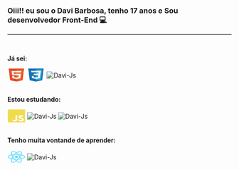 ### Oiii!! eu sou o Davi Barbosa, tenho 17 anos e Sou desenvolvedor Front-End 💻
<hr>

<div style="display: inline_block"><br>
  <strong><p>Já sei:</p></strong>
  <img align="center" alt="Davi-HTML" height="30" width="40" src="https://raw.githubusercontent.com/devicons/devicon/master/icons/html5/html5-original.svg">
  <img align="center" alt="Davi-CSS" height="30" width="40" src="https://raw.githubusercontent.com/devicons/devicon/master/icons/css3/css3-original.svg">
  <img align="center" alt="Davi-Js" height="35" width="40" src="https://cdn.jsdelivr.net/gh/devicons/devicon/icons/bootstrap/bootstrap-original.svg" />
</div>

<div style="inline_block"><br>
   <strong><p>Estou estudando:</p></strong>
   <img align="center" alt="Davi-Js" height="30" width="40" src="https://raw.githubusercontent.com/devicons/devicon/master/icons/javascript/javascript-plain.svg">
   <img align="center" alt="Davi-Js" height="30" width="40" src="https://cdn.jsdelivr.net/gh/devicons/devicon/icons/github/github-original.svg" />
   <img align="center" alt="Davi-Js" height="30" width="40" src="https://cdn.jsdelivr.net/gh/devicons/devicon/icons/git/git-original.svg" />
</div>

<div style="inline_block"><br>
   <strong><p>Tenho muita vontande de aprender:</p></strong>
   <img align="center" alt="Davi-React" height="30" width="40" src="https://raw.githubusercontent.com/devicons/devicon/master/icons/react/react-original.svg">
   <img align="center" alt="Davi-Js" height="30" width="40" src="https://cdn.jsdelivr.net/gh/devicons/devicon/icons/typescript/typescript-original.svg" />
</div>
